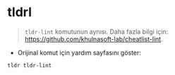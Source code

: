 # tldrl

> `tldr-lint` komutunun aynısı.
> Daha fazla bilgi için: <https://github.com/khulnasoft-lab/cheatlist-lint>.

- Orijinal komut için yardım sayfasını göster:

`tldr tldr-lint`
